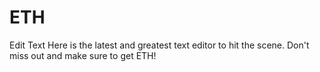 # ETH
Edit Text Here is the latest and greatest text editor to hit the scene. Don't miss out and make sure to get ETH!



